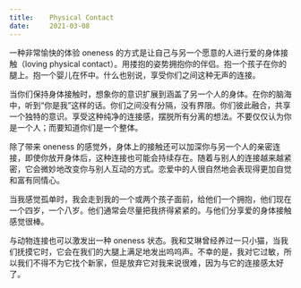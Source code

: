 ```yaml
---
title:    Physical Contact
date:     2021-03-08
---
```


一种非常愉快的体验 oneness 的方式是让自己与另一个愿意的人进行爱的身体接触（loving physical contact）。用搂抱的姿势拥抱你的伴侣。抱一个孩子在你的腿上。抱一个婴儿在怀中。什么也别说，享受你们之间这种无声的连接。

当你们保持身体接触时，想象你的意识扩展到涵盖了另一个人的身体。在你的脑海中，听到“你是我”这样的话。你们之间没有分隔，没有界限。你们彼此融合，共享一个独特的意识。享受这种纯净的连接感，摆脱所有分离的想法。不要仅仅认为你是一个人；而要知道你们是一个整体。

除了带来 oneness 的感觉外，身体上的接触还可以加深你与另一个人的亲密连接，即使你放开身体后，这种连接也可能会持续存在。随着与别人的连接越来越紧密，它会微妙地改变你与别人互动的方式。恋爱中的人很自然地会表现得更加自觉和富有同情心。

当我感觉孤单时，我会走到我的一个或两个孩子面前，给他们一个拥抱，他们现在一个四岁，一个八岁。他们通常会尽量把我挤得紧紧的。与他们分享爱的身体接触感觉很棒。

与动物连接也可以激发出一种 oneness 状态。我和艾琳曾经养过一只小猫，当我们抚摸它时，它会在我们的大腿上满足地发出呜呜声。不幸的是，我对它过敏，所以我们不得不为它找个新家，但是放弃它对我来说很难，因为与它的连接感太好了。

